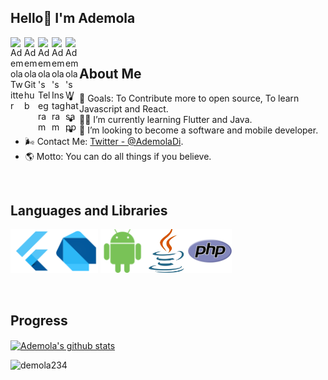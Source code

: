 ## Hello👋 I'm Ademola

<a href="https://twitter.com/AdemolaDi"> <img align="left" alt="Ademola Twitter" width="22px" src="https://cdn.jsdelivr.net/npm/simple-icons@v3/icons/twitter.svg" /> </a> 

<a href="https://github.com/demola234"> <img align="left" alt="Ademola Github" width="22px" src="https://cdn.jsdelivr.net/npm/simple-icons@v3/icons/github.svg" /> </a>

<a href="https://t.me/Ademoladi"> <img align="left" alt="Ademola's Telegram" width="22px" src="https://cdn.jsdelivr.net/npm/simple-icons@v3/icons/telegram.svg" /> </a> 

<a href="https://instagram.com/eon_demola"> <img align="left" alt="Ademola's Instagram" width="22px" src="https://cdn.jsdelivr.net/npm/simple-icons@v3/icons/instagram.svg" /> </a> 

<a href="https://api.whatsapp.com/send?phone=+2348032396120"> <img align="left" alt="Ademola's Whatsapp" width="22px" src="https://cdn.jsdelivr.net/npm/simple-icons@v3/icons/whatsapp.svg" /> </a> 
<br/>

## About Me

- 🔭 Goals: To Contribute more to open source, To learn Javascript and React.
- 👨‍💻 I’m currently learning Flutter and Java.
- 🤔 I’m looking to become a software and mobile developer.
- 🌬 Contact Me: [Twitter - @AdemolaDi](https://twitter.com/ademoladi). 
- 🌎 Motto: You can do all things if you believe.

<br/> 

## Languages and Libraries

<code><img height="70" 
src="https://raw.githubusercontent.com/github/explore/80688e429a7d4ef2fca1e82350fe8e3517d3494d/topics/flutter/flutter.png"></code><code><img height="70" 
src="https://raw.githubusercontent.com/github/explore/80688e429a7d4ef2fca1e82350fe8e3517d3494d/topics/dart/dart.png"></code> <code><img height="70" 
src="https://raw.githubusercontent.com/github/explore/80688e429a7d4ef2fca1e82350fe8e3517d3494d/topics/android/android.png"></code><code><img height="70" 
src="https://raw.githubusercontent.com/github/explore/80688e429a7d4ef2fca1e82350fe8e3517d3494d/topics/java/java.png"></code><code><img height="70" 
src="https://raw.githubusercontent.com/github/explore/80688e429a7d4ef2fca1e82350fe8e3517d3494d/topics/php/php.png"></code>

<br/> 

## Progress
<a href="https://github.com/demola234"> <img align="center" src="https://github-readme-stats.vercel.app/api?username=demola234&show_icons=true&theme=dark&line_height=27" alt="Ademola's github stats"/> </a> 

<p align="left"> <img src="https://komarev.com/ghpvc/?username=demola234&label=Views&color=blue&style=plastic" alt="demola234" /> </p> 
